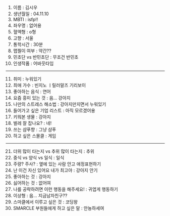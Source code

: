 1. 이름 : 김시우
2. 생년월일 : 04.11.10
3. MBTI : isfp!!
4. 좌우명 : 없어용
5. 혈액형 : o형
6. 고향 : 서울
7. 통학시간 : 30분
8. 맵찔이 여부 : 약간??
9. 민초단 vs 반민초단 : 무조건 반민초
10. 인생작품 : 어바웃타임
---
11. 취미 : 누워있기
12. 최애 가수 : 빈지노 ㅣ릴러말즈 기리보이
13. 좋아하는 음식 : 연어
14. 요즘 흥미 있는 것 : 음... 강아지
15. 나만의 스트레스 해소법 : 강아지만지면서 누워있기
16. 들어가고 싶은 기업 리스트 : 아직 모르겠어용
17. 키워본 생물 : 강아지 
18. 벌레 잘 잡나요? : 네!
19. 쓰는 샴푸향 : 그냥 샴푸
20. 하고 싶은 스몰클 : 게임
***
21. 더위 많이 타는지 vs 추위 많이 타는지 : 추위
22. 중식 vs 양식 vs 일식 : 일식
23. 주량? 주사? : 옆에 있는 사람 안고 애정표현하기
24. 난 이건 자신 있어요 내가 최고야 : 강아지 안기
25. 좋아하는 것 : 강아지 
26. 싫어하는 것 : 없어여
27. 나를 공략하려면 이런 행동을 해주세요! : 귀엽게 행동하기
28. 이상형 : 음... 지금남자친구?? 
29. 스마클에서 이루고 싶은 것 : 코딩왕
30. SMARCLE 부원들에게 하고 싶은 말 : 안뇽하세여
